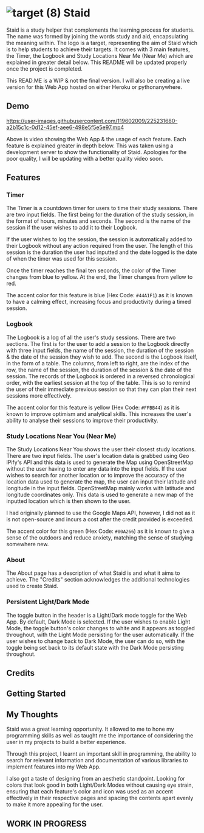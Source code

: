 # ![target (8)](https://user-images.githubusercontent.com/119602009/224983565-4dcba114-8cf2-4ddf-8f36-4c239df2bb0f.svg) Staid

Staid is a study helper that complements the learning process for students. The name was formed by joining the words study and aid, encapsulating the meaning within. The logo is a target, representing the aim of Staid which is to help students to achieve their targets. It comes with 3 main features, the Timer, the Logbook and Study Locations Near Me (Near Me) which are explained in greater detail below. This README will be updated properly once the project is completed. 

This READ.ME is a WIP & not the final version. I will also be creating a live version for this Web App hosted on either Heroku or pythonanywhere.

## Demo

https://user-images.githubusercontent.com/119602009/225231680-a2b15c1c-0d12-45ef-aee6-498e5f5e5e97.mp4

Above is video showing the Web App & the usage of each feature. Each feature is explained greater in depth below. This was taken using a development server to show the functionality of Staid. Apologies for the poor quality, I will be updating with a better quality video soon.

## Features

### Timer
The Timer is a countdown timer for users to time their study sessions. There are two input fields. The first being for the duration of the study session, in the format of hours, minutes and seconds. The second is the name of the session if the user wishes to add it to their Logbook. 

If the user wishes to log the session, the session is automatically added to their Logbook without any action required from the user. The length of this session is the duration the user had inputted and the date logged is the date of when the timer was used for this session.

Once the timer reaches the final ten seconds, the color of the Timer changes from blue to yellow. At the end, the Timer changes from yellow to red.

The accent color for this feature is blue (Hex Code: `#44A1F1`) as it is known to have a calming effect, increasing focus and productivity during a timed session.
 
### Logbook
The Logbook is a log of all the user's study sessions. There are two sections. The first is for the user to add a session to the Logbook directly with three input fields, the name of the session, the duration of the session & the date of the session they wish to add. The second is the Logbook itself, in the form of a table. The columns, from left to right, are the index of the row, the name of the session, the duration of the session & the date of the session. The records of the Logbook is ordered in a reversed chronological order, with the earliest session at the top of the table. This is so to remind the user of their immediate previous session so that they can plan their next sessions more effectively.

The accent color for this feature is yellow (Hex Code: `#FFBB44`) as it is known to improve optimism and analytical skills. This increases the user's ability to analyse their sessions to improve their productivity. 

### Study Locations Near You (Near Me)
The Study Locations Near You shows the user their closest study locations. There are two input fields. The user's location data is grabbed using Geo IPify's API and this data is used to generate the Map using OpenStreetMap without the user having to enter any data into the input fields. If the user wishes to search for another location or to improve the accuracy of the location data used to generate the map, the user can input their latitude and longitude in the input fields. OpenStreetMap mainly works with latitude and longitude coordinates only. This data is used to generate a new map of the inputted location which is then shown to the user.

I had originally planned to use the Google Maps API, however, I did not as it is not open-source and incurs a cost after the credit provided is exceeded.

The accent color for this green (Hex Code: `#00A266`) as it is known to give a sense of the outdoors and reduce anxiety, matching the sense of studying somewhere new.

### About
The About page has a description of what Staid is and what it aims to achieve. The "Credits" section acknowledges the additional technologies used to create Staid.

### Persistent Light/Dark Mode 
The toggle button in the header is a Light/Dark mode toggle for the Web App. By default, Dark Mode is selected. If the user wishes to enable Light Mode, the toggle button's color changes to white and it appears as toggled throughout, with the Light Mode persisting for the user automatically. If the user wishes to change back to Dark Mode, the user can do so, with the toggle being set back to its default state with the Dark Mode persisting throughout. 

## Credits

## Getting Started

## My Thoughts

Staid was a great learning opportunity. It allowed to me to hone my programming skills as well as taught me the importance of considering the user in my projects to build a better experience.

Through this project, I learnt an important skill in programming, the ability to search for relevant information and documentation of various libraries to implement features into my Web App.

I also got a taste of designing from an aesthetic standpoint. Looking for colors that look good in both Light/Dark Modes without causing eye strain, ensuring that each feature's color and icon was used as an accent effectively in their respective pages and spacing the contents apart evenly to make it more appealing for the user.

## WORK IN PROGRESS

